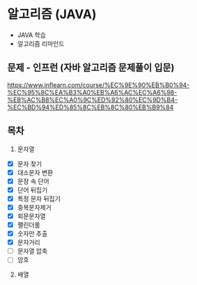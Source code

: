 # 알고리즘 (JAVA)

- JAVA 학습
- 알고리즘 리마인드

## 문제 - 인프런 (자바 알고리즘 문제풀이 입문)

https://www.inflearn.com/course/%EC%9E%90%EB%B0%94-%EC%95%8C%EA%B3%A0%EB%A6%AC%EC%A6%98-%EB%AC%B8%EC%A0%9C%ED%92%80%EC%9D%B4-%EC%BD%94%ED%85%8C%EB%8C%80%EB%B9%84


## 목차
1. 문자열
- [x] 문자 찾기
- [x] 대소문자 변환
- [x] 문장 속 단어
- [x] 단어 뒤집기
- [x] 특정 문자 뒤집기
- [x] 중복문자제거
- [x] 회문문자열
- [x] 팰린더룸
- [x] 숫자만 추출
- [x] 문자거리
- [ ] 문자열 압축
- [ ] 암호

2. 배열

